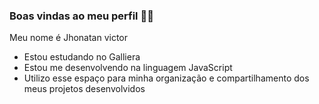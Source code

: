 ### Boas vindas ao meu perfil 💙💙

Meu nome é Jhonatan victor

- Estou estudando no Galliera
- Estou me desenvolvendo na linguagem JavaScript
- Utilizo esse espaço para minha organização e compartilhamento dos meus projetos desenvolvidos


